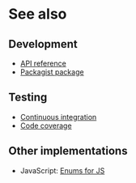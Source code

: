 # See also

## Development
- [API reference](https://dev.belin.io/enum.php/api)
- [Packagist package](https://packagist.org/packages/cedx/enum)

## Testing
- [Continuous integration](https://travis-ci.com/cedx/enum.php)
- [Code coverage](https://coveralls.io/github/cedx/enum.php/)

## Other implementations
- JavaScript: [Enums for JS](https://dev.belin.io/enum.js)
